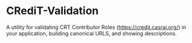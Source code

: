 # CRediT-Validation
A utility for validating CRT Contributor Roles (https://credit.casrai.org/) in your application, building canonical URLS, and showing descriptions.
